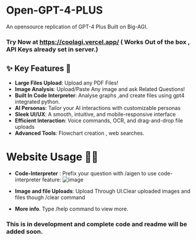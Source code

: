 # Open-GPT-4-PLUS
An opensource replication of GPT-4 Plus Built on Big-AGI.

### Try Now at https://coolagi.vercel.app/ ( Works Out of the box , API Keys already set in server.)

## ✨ Key Features 👊

- **Large Files Upload**: Upload any PDF Files!
- **Image Analysis**: Upload/Paste Any image and ask Related Questions!
- **Built In Code Interpreter**: Analyse graphs ,and create  files using gpt4 integrated python.
- **AI Personas**: Tailor your AI interactions with customizable personas
- **Sleek UI/UX**: A smooth, intuitive, and mobile-responsive interface
- **Efficient Interaction**: Voice commands, OCR, and drag-and-drop file uploads
- **Advanced Tools**: Flowchart creation , web searches.

# Website Usage 👨‍💻
- **Code-Interpreter** : Prefix your question with /aigen to use code-interpreter feature:
![image](https://github.com/nextgen-user/Open-GPT-4-PLUS/assets/150797204/586962db-91b2-4ef7-81d2-79a2f74e6e47)

- **Image and file Uploads**:
Upload Through UI.Clear uploaded images and files though /clear command

- **More info**.
Type /help command to view more.

### This is in development and complete code and readme will be added soon.


